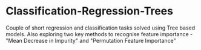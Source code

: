 # Classification-Regression-Trees
Couple of short regression and classification tasks solved using Tree based models. Also exploring two key methods to recognise feature importance -  "Mean Decrease in Impurity" and "Permutation Feature Importance"
